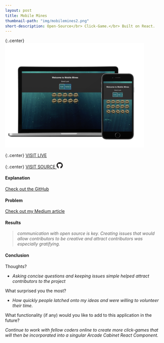```yaml
---
layout: post
title: Mobile Mines
thumbnail-path: "img/mobilemines2.png"
short-description: Open-Source</br> Click-Game.</br> Built on React.
---
```


{:.center}
<img src="/img/mobilemines2.png" alt="Mobile Mines" style="width: 450px;"/>

{:.center}
[VISIT LIVE](http://mobile-mines.com/)

{:.center}
[VISIT SOURCE <img src="/img/github-logo.png" class="github" alt="GitHub Logo" style="width: 20px;"/>](https://github.com/Neidley/mobile-mines)

#### Explanation

[Check out the GitHub](https://github.com/Neidley/mobile-mines)

#### Problem

[Check out my Medium article](https://medium.com/@neidz44/mobile-mines-open-source-click-game-built-on-react-d768783caa70)

#### Results

> _communication with open source is key. Creating issues that would allow contributors to be creative
> and attract contributors was especially gratifying._

#### Conclusion

Thoughts?

* _Asking concise questions and keeping issues simple helped attract contributors to the project_

What surprised you the most?

* _How quickly people latched onto my ideas and were willing to volunteer their time._

What functionality (if any) would you like to add to this application in the future?

_Continue to work with fellow coders online to create more click-games that will
then be incorporated into a singular Arcade Cabinet React Component._
